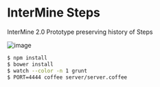 # InterMine Steps

InterMine 2.0 Prototype preserving history of Steps

![image](https://raw.github.com/intermine/intermine-steps/master/example.png)

```bash
$ npm install
$ bower install
$ watch --color -n 1 grunt
$ PORT=4444 coffee server/server.coffee
```